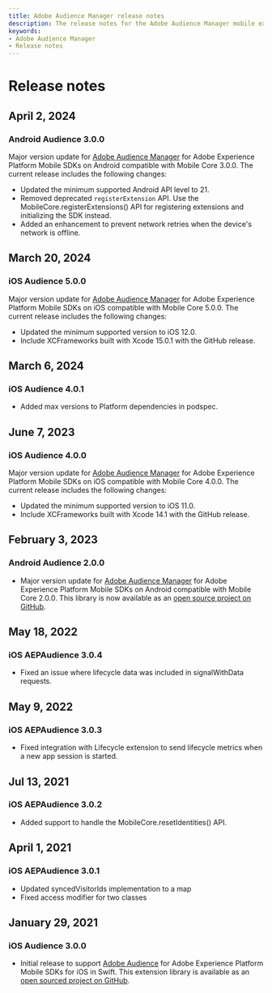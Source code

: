 ```yaml
---
title: Adobe Audience Manager release notes
description: The release notes for the Adobe Audience Manager mobile extension.
keywords:
- Adobe Audience Manager
- Release notes
---
```


# Release notes

## April 2, 2024

### Android Audience 3.0.0

Major version update for [Adobe Audience Manager](https://developer.adobe.com/client-sdks/solution/adobe-audience-manager/) for Adobe Experience Platform Mobile SDKs on Android compatible with Mobile Core 3.0.0. The current release includes the following changes:

* Updated the minimum supported Android API level to 21.
* Removed deprecated `registerExtension` API. Use the MobileCore.registerExtensions() API for registering extensions and initializing the SDK instead.
* Added an enhancement to prevent network retries when the device's network is offline.

## March 20, 2024

### iOS Audience 5.0.0

Major version update for [Adobe Audience Manager](./index.md) for Adobe Experience Platform Mobile SDKs on iOS compatible with Mobile Core 5.0.0. The current release includes the following changes:

* Updated the minimum supported version to iOS 12.0.
* Include XCFrameworks built with Xcode 15.0.1 with the GitHub release.

## March 6, 2024

### iOS Audience 4.0.1

* Added max versions to Platform dependencies in podspec.

## June 7, 2023

### iOS Audience 4.0.0

 Major version update for [Adobe Audience Manager](./index.md) for Adobe Experience Platform Mobile SDKs on iOS compatible with Mobile Core 4.0.0. The current release includes the following changes:

* Updated the minimum supported version to iOS 11.0.
* Include XCFrameworks built with Xcode 14.1 with the GitHub release.

## February 3, 2023

### Android Audience 2.0.0

* Major version update for [Adobe Audience Manager](./index.md) for Adobe Experience Platform Mobile SDKs on Android compatible with Mobile Core 2.0.0. This library is now available as an [open source project on GitHub](https://github.com/adobe/aepsdk-audience-android).

## May 18, 2022

### iOS AEPAudience 3.0.4

* Fixed an issue where lifecycle data was included in signalWithData requests.

## May 9, 2022

### iOS AEPAudience 3.0.3

* Fixed integration with Lifecycle extension to send lifecycle metrics when a new app session is started.

## Jul 13, 2021

### iOS AEPAudience 3.0.2

* Added support to handle the MobileCore.resetIdentities() API.

## April 1, 2021

### iOS AEPAudience 3.0.1

* Updated syncedVisitorIds implementation to a map
* Fixed access modifier for two classes

## January 29, 2021

### iOS Audience 3.0.0

* Initial release to support [Adobe Audience](./index.md) for Adobe Experience Platform Mobile SDKs for iOS in Swift. This extension library is available as an [open sourced project on GitHub](https://github.com/adobe/aepsdk-audience-ios/).
